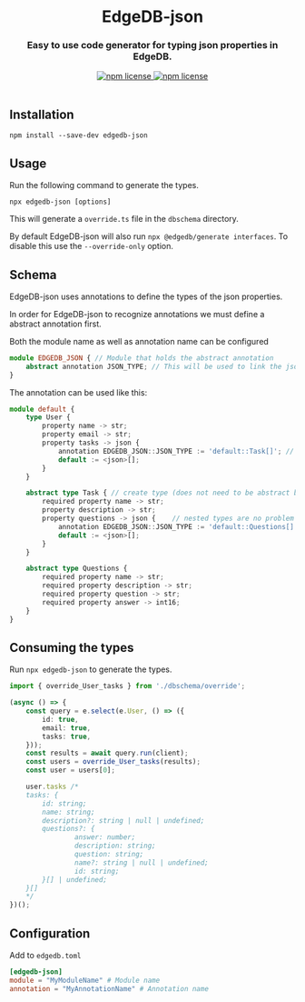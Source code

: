 <div align="center">
	<h1>EdgeDB-json</h1>
	<h3>Easy to use code generator for typing json properties in EdgeDB.</h3>
	<a href="https://www.npmjs.com/package/edgedb-json">
		<img alt="npm license" src="https://img.shields.io/npm/l/edgedb-json">
	</a>
	<a href="https://www.npmjs.com/package/edgedb-json">
		<img alt="npm license" src="https://img.shields.io/npm/v/edgedb-json">
	</a>
</div>

<br>

## Installation

```
npm install --save-dev edgedb-json
```

## Usage

Run the following command to generate the types.

```
npx edgedb-json [options]
```

This will generate a `override.ts` file in the `dbschema` directory.

By default EdgeDB-json will also run `npx @edgedb/generate interfaces`. To disable this use the `--override-only` option.

## Schema

EdgeDB-json uses annotations to define the types of the json properties.

In order for EdgeDB-json to recognize annotations we must define a abstract annotation first.

Both the module name as well as annotation name can be configured

```ts
module EDGEDB_JSON { // Module that holds the abstract annotation
    abstract annotation JSON_TYPE; // This will be used to link the json property to a type
}
```

The annotation can be used like this:

```ts
module default {
    type User {
        property name -> str;
        property email -> str;
        property tasks -> json {
            annotation EDGEDB_JSON::JSON_TYPE := 'default::Task[]'; // Needs to directly reference the type in the style of `module::type` // Add [] at the end to make it behave like a link
            default := <json>[];
        }
    }

    abstract type Task { // create type (does not need to be abstract but helps to differentiate between types)
        required property name -> str;
        property description -> str;
        property questions -> json {    // nested types are no problem as well
            annotation EDGEDB_JSON::JSON_TYPE := 'default::Questions[]';
            default := <json>[];
        }
    }

    abstract type Questions {
        required property name -> str;
        required property description -> str;
        required property question -> str;
        required property answer -> int16;
    }
}
```

## Consuming the types

Run `npx edgedb-json` to generate the types.

```ts
import { override_User_tasks } from './dbschema/override';

(async () => {
	const query = e.select(e.User, () => ({
		id: true,
		email: true,
		tasks: true,
	}));
	const results = await query.run(client);
	const users = override_User_tasks(results);
	const user = users[0];

	user.tasks /*
	tasks: {
		id: string;
		name: string;
		description?: string | null | undefined;
		questions?: {
				answer: number;
				description: string;
				question: string;
				name?: string | null | undefined;
				id: string;
		}[] | undefined;
	}[]
	*/
})();
```

## Configuration

Add to `edgedb.toml`

```toml
[edgedb-json]
module = "MyModuleName" # Module name
annotation = "MyAnnotationName" # Annotation name
```
